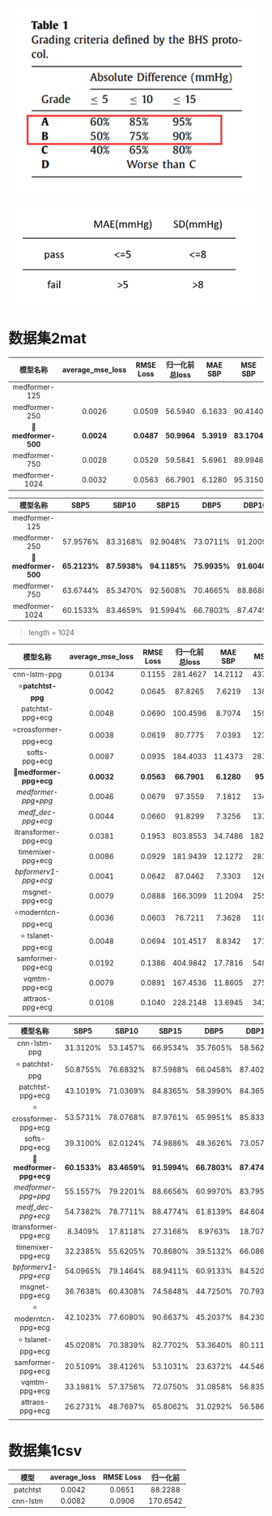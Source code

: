 ![BHS.png](image/BHS.png)

![AAMI.png](image/AAMI.png)

# 数据集2mat

|           模型名称           | average_mse_loss | RMSE Loss  |  归一化前总loss  |  MAE SBP   |   MSE SBP   |   SD_SBP   |  MAE DBP   |   MSE DBP   |   SD_DBP   | 
|:------------------------:|:----------------:|:----------:|:-----------:|:----------:|:-----------:|:----------:|:----------:|:-----------:|:----------:|
|      medformer-125       |                  |            |             |            |             |            |            |             |            |
|      medformer-250       |      0.0026      |   0.0509   |   56.5940   |   6.1633   |   90.4140   |   7.3660   |   4.1184   |   45.6402   |   5.8848   |
| :star2:**medformer-500** |    **0.0024**    | **0.0487** | **50.9964** | **5.3919** | **83.1704** | **7.3433** | **3.8347** | **43.9991** | **5.9614** |
|      medformer-750       |      0.0028      |   0.0529   |   59.5841   |   5.6961   |   89.9946   |   7.6294   |   4.5455   |   56.6079   |   6.4364   |
|      medformer-1024      |      0.0032      |   0.0563   |   66.7901   |   6.1280   |   95.3150   |   7.5393   |   5.0020   |   64.8453   |   6.4997   |

|           模型名称           |     SBP5     |    SBP10     |    SBP15     |     DBP5     |    DBP10     |    DBP15     |
|:------------------------:|:------------:|:------------:|:------------:|:------------:|:------------:|:------------:|
|      medformer-125       |              |              |              |              |              |              |
|      medformer-250       |   57.9576%   |   83.3168%   |   92.9048%   |   73.0711%   |   91.2009%   |   95.8557%   |
| :star2:**medformer-500** | **65.2123%** | **87.5938%** | **94.1185%** | **75.9935%** | **91.6040%** | **95.8419%** |
|      medformer-750       |   63.6744%   |   85.3470%   |   92.5608%   |   70.4665%   |   88.8688%   |   94.4794%   |
|      medformer-1024      |   60.1533%   |   83.4659%   |   91.5994%   |   66.7803%   |   87.4745%   |   93.8422%   |

> length = 1024

|             模型名称             | average_mse_loss | RMSE Loss  |  归一化前总loss  |  MAE SBP   |   MSE SBP   |   SD_SBP   |  MAE DBP   |   MSE DBP   |   SD_DBP   | 
|:----------------------------:|:----------------:|:----------:|:-----------:|:----------:|:-----------:|:----------:|:----------:|:-----------:|:----------:|
|         cnn-lstm-ppg         |      0.0134      |   0.1155   |  281.4627   |  14.2112   |  437.2165   |  15.4965   |  11.9072   |  303.5553   |  12.4827   | 
|    :star:**patchtst-ppg**    |      0.0042      |   0.0645   |   87.8265   |   7.6219   |  138.1481   |   8.8635   |   5.1728   |   77.4795   |   7.3165   |
|       patchtst-ppg+ecg       |      0.0048      |   0.0690   |  100.4596   |   8.7074   |  159.9748   |   9.1281   |   5.7956   |   81.5585   |   7.2161   | 
|  :star:crossformer-ppg+ecg   |      0.0038      |   0.0619   |   80.7775   |   7.0393   |  123.0274   |   8.6584   |   5.0378   |   67.1356   |   6.9595   | 
|        softs-ppg+ecg         |      0.0087      |   0.0935   |  184.4033   |  11.4373   |  287.6602   |  12.4303   |   8.0717   |  153.8381   |   9.6523   |
| :star2:**medformer-ppg+ecg** |    **0.0032**    | **0.0563** | **66.7901** | **6.1280** | **95.3150** | **7.5393** | **5.0020** | **64.8453** | **6.4997** |
|     *medformer-ppg+ppg*      |      0.0046      |   0.0679   |   97.3559   |   7.1812   |  134.3557   |   9.0748   |   5.9154   |   94.7465   |   7.9205   | 
|      *medf_dec-ppg+ecg*      |      0.0044      |   0.0660   |   91.8299   |   7.3256   |  137.3974   |   9.0064   |   5.7106   |   84.6292   |   7.4437   | 
|     itransformer-ppg+ecg     |      0.0381      |   0.1953   |  803.8553   |  34.7486   |  1820.0414  |  23.6844   |  23.1626   |  724.5032   |  13.9485   |
|      timemixer-ppg+ecg       |      0.0086      |   0.0929   |  181.9439   |  12.1272   |  281.1597   |  11.8479   |   9.0559   |  160.2216   |   9.3849   | 
|     *bpformerv1-ppg+ecg*     |      0.0041      |   0.0642   |   87.0462   |   7.3303   |  126.6045   |   8.6217   |   5.9230   |   82.6581   |   7.2454   | 
|        msgnet-ppg+ecg        |      0.0079      |   0.0888   |  166.3099   |  11.2094   |  255.4992   |  11.3036   |   8.2832   |  144.4841   |   8.8842   |
|   :star:moderntcn-ppg+ecg    |      0.0036      |   0.0603   |   76.7211   |   7.3628   |  110.6512   |   7.7655   |   6.2649   |   69.8185   |   6.1324   |
|   :star:  tslanet-ppg+ecg    |      0.0048      |   0.0694   |  101.4517   |   8.8342   |  171.7770   |   9.8799   |   6.5382   |   93.3845   |   7.6086   |
|      samformer-ppg+ecg       |      0.0192      |   0.1386   |  404.9842   |  17.7816   |  548.6365   |  15.4997   |  14.6515   |  379.9878   |  13.2210   |
|        vqmtm-ppg+ecg         |      0.0079      |   0.0891   |  167.4536   |  11.8605   |  275.8050   |  11.7537   |  11.7537   |  219.9587   |   9.9601   |
|       attraos-ppg+ecg        |      0.0108      |   0.1040   |  228.2148   |  13.6945   |  342.5528   |  12.5513   |  10.7313   |  214.2452   |  10.1329   |
|                              |                  |            |             |            |             |            |            |             |            |

|             模型名称             |     SBP5     |    SBP10     |    SBP15     |     DBP5     |    DBP10     |    DBP15     |
|:----------------------------:|:------------:|:------------:|:------------:|:------------:|:------------:|:------------:|
|         cnn-lstm-ppg         |   31.3120%   |   53.1457%   |   66.9534%   |   35.7605%   |   58.5621%   |   71.9409%   |
|     :star: patchtst-ppg      |   50.8755%   |   76.6832%   |   87.5988%   |   66.0458%   |   87.4029%   |   93.6918%   |
|       patchtst-ppg+ecg       |   43.1019%   |   71.0369%   |   84.8365%   |   58.3990%   |   84.3652%   |   92.5187%   |
|  :star: crossformer-ppg+ecg  |   53.5731%   |   78.0768%   |   87.9761%   |   65.9951%   |   85.8339%   |   92.0496%   |
|        softs-ppg+ecg         |   39.3100%   |   62.0124%   |   74.9886%   |   48.3626%   |   73.0579%   |   84.8845%   |
| :star2:**medformer-ppg+ecg** | **60.1533%** | **83.4659%** | **91.5994%** | **66.7803%** | **87.4745%** | **93.8422%** |
|     *medformer-ppg+ppg*      |   55.1557%   |   79.2201%   |   88.6656%   |   60.9970%   |   83.7954%   |   91.8172%   |
|      *medf_dec-ppg+ecg*      |   54.7382%   |   78.7711%   |   88.4774%   |   61.8139%   |   84.6041%   |   92.2181%   |
|     itransformer-ppg+ecg     |   8.3409%    |   17.8118%   |   27.3166%   |   8.9763%    |   18.7078%   |   29.4122%   |
|      timemixer-ppg+ecg       |   32.2385%   |   55.6205%   |   70.8680%   |   39.5132%   |   66.0864%   |   81.2493%   |
|     *bpformerv1-ppg+ecg*     |   54.0965%   |   79.1464%   |   88.9411%   |   60.9133%   |   84.5202%   |   92.4475%   |
|        msgnet-ppg+ecg        |   36.7638%   |   60.4308%   |   74.5848%   |   44.7250%   |   70.7934%   |   83.9277%   |
|   :star: moderntcn-ppg+ecg   |   42.1023%   |   77.6080%   |   90.6637%   |   45.2037%   |   84.2305%   |   94.8561%   |
|   :star:  tslanet-ppg+ecg    |   45.0208%   |   70.3839%   |   82.7702%   |   53.3640%   |   80.1113%   |   90.3460%   |
|      samformer-ppg+ecg       |   20.5109%   |   38.4126%   |   53.1031%   |   23.6372%   |   44.5468%   |   60.9951%   |
|        vqmtm-ppg+ecg         |   33.1981%   |   57.3756%   |   72.0750%   |   31.0858%   |   56.8358%   |   73.9686%   |
|       attraos-ppg+ecg        |   26.2731%   |   48.7697%   |   65.8062%   |   31.0292%   |   56.5868%   |   74.7473%   |
|                              |              |              |              |              |              |              |

# 数据集1csv

|    模型    | average_loss | RMSE Loss |   归一化前   |
|:--------:|:------------:|:---------:|:--------:|
| patchtst |    0.0042    |  0.0651   | 88.2288  |
| cnn-lstm |    0.0082    |  0.0906   | 170.6542 |
